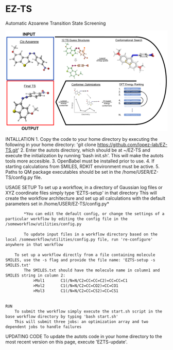 # EZ-TS
Automatic Azoarene Transition State Screening

![autots-workflow](EZTS-workflow.png)

INTALLATION
    1. Copy the code to your home directory by executing the following in your home directory:
    'git clone https://github.com/lopez-lab/EZ-TS.git'
    2. Enter the autots directory, which should be at ~/EZ-TS and execute the initialization by running 'bash init.sh'. This will make the autots tools more accesible. 
    3. OpenBabel must be installed prior to use.
    4. If starting calculations from SMILES, RDKIT environment must be active.
    5. Paths to QM package executables should be set in the /home/USER/EZ-TS/config.py file.

USAGE
    SETUP
        To set up a workflow, in a directory of Gaussian log files or XYZ coordinate files simply type 'EZTS-setup' in that directory
        This will create the workflow architecture and set up all calculations with the default parameters set in /home/USER/EZ-TS/config.py*

            *You can edit the default config, or change the settings of a particular workflow by editing the config file in the /someworkflow/utilities/config.py

            To update input files in a workflow directory based on the local /someworkflow/utilities/config.py file, run 're-configure' anywhere in that workflow
            
        To set up a workflow directly from a file containing molecule SMILES, use the -s flag and provide the file name: 'EZTS-setup -s SMILES.txt'
            The SMILES.txt should have the molecule name in column1 and SMILES string in column 2:
                >Mol1       C1(/N=N/C2=CC=CC=C2)=CC=CC=C1
                >Mol2       C1(/N=N/C2=CC=CO2)=CC=CO1
                >Mol3       C1(/N=N/C2=CC=CS2)=CC=CS1
              

    RUN
        To submit the workflow simply execute the start.sh script in the base workflow directory by typing 'bash start.sh'
        This will submit three jobs: an optimization array and two dependent jobs to handle failures
        
UPDATING CODE
    To update the autots code in your home directory to the most recent version on this page, execute 'EZTS-update'.



